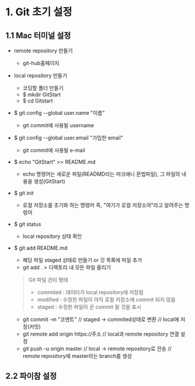 # 1. Git 초기 설정

## 1.1 Mac 터미널 설정

* remote repository 만들기 
    * git-hub홈페이지
* local repository 만들기 
  * 코딩할 폴더 만들기 
  * $ mkdir GitStart
  * $ cd Gitstart
* $ git config --global user.name "이름" 
  * git commit에 사용될 username
* $ git config --global user.email "가입한 email" 
  * git commit에 사용될 e-mail
* $ echo "GitStart" >> README.md
  *  echo 명령어는 새로운 파일(READMD라는 마크애니 문법파일), 그 파일의 내용을 생성(GitStart)
* $ git init
  * 로컬 저장소를 초기화 하는 명령어 즉, "여기가 로컬 저장소야"라고 알려주는 명령어
* $ git status 
  * local repository 상태 확인
* $ git add README.md 
  * 해당 파일 staged 상태로 만들기 or 깃 목록에 파일 추가
  * git add . > 디렉토리 내 모든 파일 올리기


  > Git 파일 관리 형태
  >
  > - commited : 데이터가 local repository에 저장됨
  > - modified : 수정한 파일이 아직 로컬 저장소에 commit 되지 않음
  > - staged : 수정한 파일이 곧 commit 될 것을 표시 

  

  * git commit -m "코멘트"
    // staged -> commited상태로 변환
    // local에 저장(커밋)
  * git remote add origin https://주소
    // local과 remote repository 연결 설정
  * git push -u origin master
    // local -> remote repository로 전송
    // remote repository에 master라는 branch를 생성

## 2.2 파이참 설정
